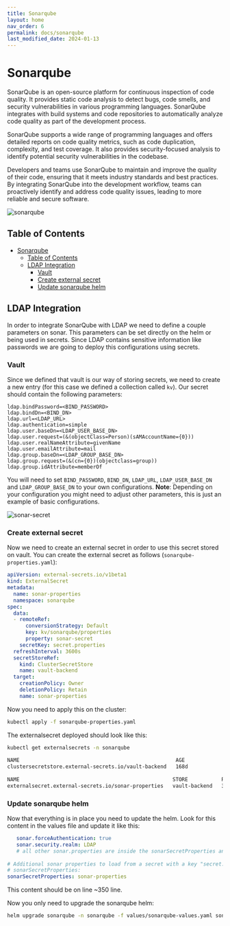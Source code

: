 ```yaml
---
title: Sonarqube
layout: home
nav_order: 6
permalink: docs/sonarqube
last_modified_date: 2024-01-13
---
```


# Sonarqube

SonarQube is an open-source platform for continuous inspection of code quality. It provides static code analysis to detect bugs, code smells, and security vulnerabilities in various programming languages. SonarQube integrates with build systems and code repositories to automatically analyze code quality as part of the development process.

SonarQube supports a wide range of programming languages and offers detailed reports on code quality metrics, such as code duplication, complexity, and test coverage. It also provides security-focused analysis to identify potential security vulnerabilities in the codebase.

Developers and teams use SonarQube to maintain and improve the quality of their code, ensuring that it meets industry standards and best practices. By integrating SonarQube into the development workflow, teams can proactively identify and address code quality issues, leading to more reliable and secure software.


![sonarqube](https://user-cube.github.io/devops-cheatsheet/assets/images/sonarqube/sonarqube-logo.png)

## Table of Contents

- [Sonarqube](#sonarqube)
  * [Table of Contents](#table-of-contents)
  * [LDAP Integration](#ldap-integration)
    + [Vault](#vault)
    + [Create external secret](#create-external-secret)
    + [Update sonarqube helm](#update-sonarqube-helm)

## LDAP Integration

In order to integrate SonarQube with LDAP we need to define a couple parameters on sonar. This parameters can be set directly on the helm or being used in secrets. Since LDAP contains sensitive information like passwords we are going to deploy this configurations using secrets.

### Vault

Since we defined that vault is our way of storing secrets, we need to create a new entry (for this case we defined a collection called `kv`). Our secret should contain the following parameters:

```
ldap.bindPassword=<BIND_PASSWORD>
ldap.bindDn=<BIND_DN>
ldap.url=<LDAP_URL>
ldap.authentication=simple
ldap.user.baseDn=<LDAP_USER_BASE_DN>
ldap.user.request=(&(objectClass=Person)(sAMAccountName={0}))
ldap.user.realNameAttribute=givenName
ldap.user.emailAttribute=mail
ldap.group.baseDn=<LDAP_GROUP_BASE_DN>
ldap.group.request=(&(cn={0})(objectclass=group))
ldap.group.idAttribute=memberOf
```

You will need to set `BIND_PASSWORD`, `BIND_DN`, `LDAP_URL`, `LDAP_USER_BASE_DN` and `LDAP_GROUP_BASE_DN` to your own configurations.
**Note**: Depending on your configuration you might need to adjust other parameters, this is just an example of basic configurations.

![sonar-secret](https://user-cube.github.io/devops-cheatsheet/assets/images/sonarqube/sonar-secret.png)

### Create external secret

Now we need to create an external secret in order to use this secret stored on vault. You can create the external secret as follows (`sonarqube-properties.yaml`):

```yaml
apiVersion: external-secrets.io/v1beta1
kind: ExternalSecret
metadata:
  name: sonar-properties
  namespace: sonarqube
spec:
  data:
  - remoteRef:
      conversionStrategy: Default
      key: kv/sonarqube/properties
      property: sonar-secret
    secretKey: secret.properties
  refreshInterval: 3600s
  secretStoreRef:
    kind: ClusterSecretStore
    name: vault-backend
  target:
    creationPolicy: Owner
    deletionPolicy: Retain
    name: sonar-properties
```

Now you need to apply this on the cluster:

```bash
kubectl apply -f sonarqube-properties.yaml
```

The externalsecret deployed should look like this:

```bash
kubectl get externalsecrets -n sonarqube
 
NAME                                                   AGE
clustersecretstore.external-secrets.io/vault-backend   168d
 
NAME                                                  STORE           REFRESH INTERVAL   STATUS
externalsecret.external-secrets.io/sonar-properties   vault-backend   3600s              SecretSynced
```

### Update sonarqube helm

Now that everything is in place you need to update the helm. Look for this content in the values file and update it like this:

```yaml
   sonar.forceAuthentication: true
   sonar.security.realm: LDAP
   # all other sonar.properties are inside the sonarSecretProperties and can be edited in vault
   
# Additional sonar properties to load from a secret with a key "secret.properties" (must be a string)
# sonarSecretProperties:
sonarSecretProperties: sonar-properties
```

This content should be on line ~350 line.

Now you only need to upgrade the sonarqube helm:

```bash
helm upgrade sonarqube -n sonarqube -f values/sonarqube-values.yaml sonarqube/sonarqube --version 4.0.0+315
```